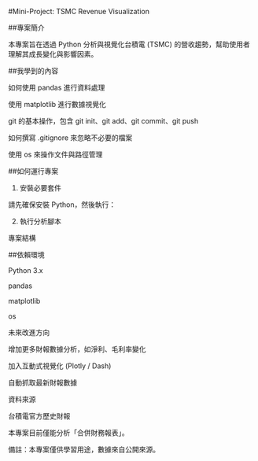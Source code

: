 #Mini-Project: TSMC Revenue Visualization

##專案簡介

本專案旨在透過 Python 分析與視覺化台積電 (TSMC) 的營收趨勢，幫助使用者理解其成長變化與影響因素。

##我學到的內容

  如何使用 pandas 進行資料處理
  
  使用 matplotlib 進行數據視覺化
  
  git 的基本操作，包含 git init、git add、git commit、git push
  
  如何撰寫 .gitignore 來忽略不必要的檔案
  
  使用 os 來操作文件與路徑管理

##如何運行專案

1. 安裝必要套件

請先確保安裝 Python，然後執行：

2. 執行分析腳本

專案結構

##依賴環境

  Python 3.x
  
  pandas
  
  matplotlib

os

未來改進方向

增加更多財報數據分析，如淨利、毛利率變化

加入互動式視覺化 (Plotly / Dash)

自動抓取最新財報數據

資料來源

台積電官方歷史財報

本專案目前僅能分析「合併財務報表」。

備註：本專案僅供學習用途，數據來自公開來源。
